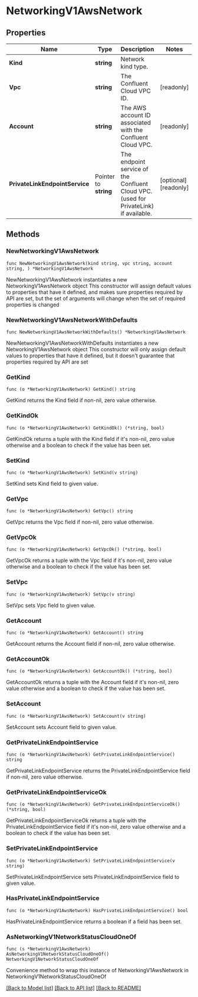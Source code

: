 # NetworkingV1AwsNetwork

## Properties

Name | Type | Description | Notes
------------ | ------------- | ------------- | -------------
**Kind** | **string** | Network kind type. | 
**Vpc** | **string** | The Confluent Cloud VPC ID. | [readonly] 
**Account** | **string** | The AWS account ID associated with the Confluent Cloud VPC. | [readonly] 
**PrivateLinkEndpointService** | Pointer to **string** | The endpoint service of the Confluent Cloud VPC. (used for PrivateLink) if available. | [optional] [readonly] 

## Methods

### NewNetworkingV1AwsNetwork

`func NewNetworkingV1AwsNetwork(kind string, vpc string, account string, ) *NetworkingV1AwsNetwork`

NewNetworkingV1AwsNetwork instantiates a new NetworkingV1AwsNetwork object
This constructor will assign default values to properties that have it defined,
and makes sure properties required by API are set, but the set of arguments
will change when the set of required properties is changed

### NewNetworkingV1AwsNetworkWithDefaults

`func NewNetworkingV1AwsNetworkWithDefaults() *NetworkingV1AwsNetwork`

NewNetworkingV1AwsNetworkWithDefaults instantiates a new NetworkingV1AwsNetwork object
This constructor will only assign default values to properties that have it defined,
but it doesn't guarantee that properties required by API are set

### GetKind

`func (o *NetworkingV1AwsNetwork) GetKind() string`

GetKind returns the Kind field if non-nil, zero value otherwise.

### GetKindOk

`func (o *NetworkingV1AwsNetwork) GetKindOk() (*string, bool)`

GetKindOk returns a tuple with the Kind field if it's non-nil, zero value otherwise
and a boolean to check if the value has been set.

### SetKind

`func (o *NetworkingV1AwsNetwork) SetKind(v string)`

SetKind sets Kind field to given value.


### GetVpc

`func (o *NetworkingV1AwsNetwork) GetVpc() string`

GetVpc returns the Vpc field if non-nil, zero value otherwise.

### GetVpcOk

`func (o *NetworkingV1AwsNetwork) GetVpcOk() (*string, bool)`

GetVpcOk returns a tuple with the Vpc field if it's non-nil, zero value otherwise
and a boolean to check if the value has been set.

### SetVpc

`func (o *NetworkingV1AwsNetwork) SetVpc(v string)`

SetVpc sets Vpc field to given value.


### GetAccount

`func (o *NetworkingV1AwsNetwork) GetAccount() string`

GetAccount returns the Account field if non-nil, zero value otherwise.

### GetAccountOk

`func (o *NetworkingV1AwsNetwork) GetAccountOk() (*string, bool)`

GetAccountOk returns a tuple with the Account field if it's non-nil, zero value otherwise
and a boolean to check if the value has been set.

### SetAccount

`func (o *NetworkingV1AwsNetwork) SetAccount(v string)`

SetAccount sets Account field to given value.


### GetPrivateLinkEndpointService

`func (o *NetworkingV1AwsNetwork) GetPrivateLinkEndpointService() string`

GetPrivateLinkEndpointService returns the PrivateLinkEndpointService field if non-nil, zero value otherwise.

### GetPrivateLinkEndpointServiceOk

`func (o *NetworkingV1AwsNetwork) GetPrivateLinkEndpointServiceOk() (*string, bool)`

GetPrivateLinkEndpointServiceOk returns a tuple with the PrivateLinkEndpointService field if it's non-nil, zero value otherwise
and a boolean to check if the value has been set.

### SetPrivateLinkEndpointService

`func (o *NetworkingV1AwsNetwork) SetPrivateLinkEndpointService(v string)`

SetPrivateLinkEndpointService sets PrivateLinkEndpointService field to given value.

### HasPrivateLinkEndpointService

`func (o *NetworkingV1AwsNetwork) HasPrivateLinkEndpointService() bool`

HasPrivateLinkEndpointService returns a boolean if a field has been set.


### AsNetworkingV1NetworkStatusCloudOneOf

`func (s *NetworkingV1AwsNetwork) AsNetworkingV1NetworkStatusCloudOneOf() NetworkingV1NetworkStatusCloudOneOf`

Convenience method to wrap this instance of NetworkingV1AwsNetwork in NetworkingV1NetworkStatusCloudOneOf

[[Back to Model list]](../README.md#documentation-for-models) [[Back to API list]](../README.md#documentation-for-api-endpoints) [[Back to README]](../README.md)


